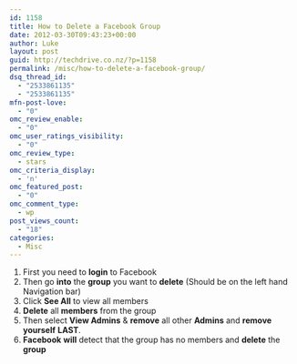 ```yaml
---
id: 1158
title: How to Delete a Facebook Group
date: 2012-03-30T09:43:23+00:00
author: Luke
layout: post
guid: http://techdrive.co.nz/?p=1158
permalink: /misc/how-to-delete-a-facebook-group/
dsq_thread_id:
  - "2533861135"
  - "2533861135"
mfn-post-love:
  - "0"
omc_review_enable:
  - "0"
omc_user_ratings_visibility:
  - "0"
omc_review_type:
  - stars
omc_criteria_display:
  - 'n'
omc_featured_post:
  - "0"
omc_comment_type:
  - wp
post_views_count:
  - "18"
categories:
  - Misc
---
```

  1. First you need to **login** to Facebook
  2. Then go **into** the **group** you want to **delete** (Should be on the left hand Navigation bar)
  3. Click **See All** to view all members
  4. **Delete** all **members** from the group
  5. Then select **View Admins** & **remove** all other **Admins** and **remove** **yourself** **LAST**.
  6. **Facebook** **will** detect that the group has no members and **delete** the **group**